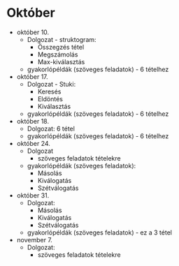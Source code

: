 # Október

- október 10.
  - Dolgozat - struktogram:
    - Összegzés tétel
    - Megszámolás
    - Max-kiválasztás
  - gyakorlópéldák (szöveges feladatok) - 6 tételhez
- október 17.
  - Dolgozat - Stuki:
    - Keresés
    - Eldöntés
    - Kiválasztás
  - gyakorlópéldák (szöveges feladatok) - 6 tételhez
- október 18.
  - Dolgozat: 6 tétel
  - gyakorlópéldák (szöveges feladatok) - 6 tételhez
- október 24.
  - Dolgozat
    - szöveges feladatok tételekre
  - gyakorlópéldák (szöveges feladatok):
    - Másolás
    - Kiválogatás
    - Szétválogatás
- október 31.
  - Dolgozat:
    - Másolás
    - Kiválogatás
    - Szétválogatás
  - gyakorlópéldák (szöveges feladatok) - ez a 3 tétel
- november 7.
  - Dolgozat:
    - szöveges feladatok tételekre
